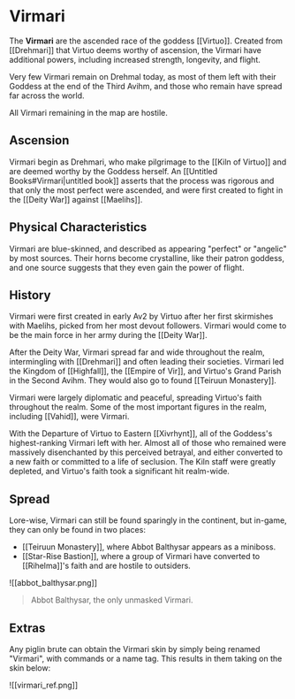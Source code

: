 # Virmari

The **Virmari** are the ascended race of the goddess [[Virtuo]]. Created from [[Drehmari]] that Virtuo deems worthy of ascension, the Virmari have additional powers, including increased strength, longevity, and flight.

Very few Virmari remain on Drehmal today, as most of them left with their Goddess at the end of the Third Avihm, and those who remain have spread far across the world.

All Virmari remaining in the map are hostile.

## Ascension

Virmari begin as Drehmari, who make pilgrimage to the [[Kiln of Virtuo]] and are deemed worthy by the Goddess herself. An [[Untitled Books#Virmari|untitled book]] asserts that the process was rigorous and that only the most perfect were ascended, and were first created to fight in the [[Deity War]] against [[Maelihs]].

## Physical Characteristics

Virmari are blue-skinned, and described as appearing "perfect" or "angelic" by most sources. Their horns become crystalline, like their patron goddess, and one source suggests that they even gain the power of flight.

## History

Virmari were first created in early Av2 by Virtuo after her first skirmishes with Maelihs, picked from her most devout followers. Virmari would come to be the main force in her army during the [[Deity War]].

After the Deity War, Virmari spread far and wide throughout the realm, intermingling with [[Drehmari]] and often leading their societies. Virmari led the Kingdom of [[Highfall]], the [[Empire of Vir]], and Virtuo's Grand Parish in the Second Avihm. They would also go to found [[Teiruun Monastery]].

Virmari were largely diplomatic and peaceful, spreading Virtuo's faith throughout the realm. Some of the most important figures in the realm, including [[Vahid]], were Virmari.

With the Departure of Virtuo to Eastern [[Xivrhynt]], all of the Goddess's highest-ranking Virmari left with her. Almost all of those who remained were massively disenchanted by this perceived betrayal, and either converted to a new faith or committed to a life of seclusion. The Kiln staff were greatly depleted, and Virtuo's faith took a significant hit realm-wide.

## Spread

Lore-wise, Virmari can still be found sparingly in the continent, but in-game, they can only be found in two places:

- [[Teiruun Monastery]], where Abbot Balthysar appears as a miniboss. <br>
- [[Star-Rise Bastion]], where a group of Virmari have converted to [[Rihelma]]'s faith and are hostile to outsiders.

![[abbot_balthysar.png]]
> Abbot Balthysar, the only unmasked Virmari.

## Extras

Any piglin brute can obtain the Virmari skin by simply being renamed "Virmari", with commands or a name tag. This results in them taking on the skin below:

![[virmari_ref.png]]
